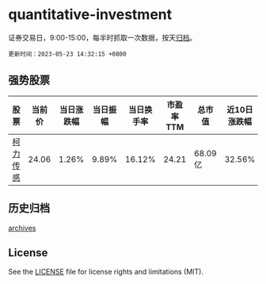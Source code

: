 # quantitative-investment

证券交易日，9:00-15:00，每半时抓取一次数据，按天[归档](archives)。

`更新时间：2023-05-23 14:32:15 +0800`

## 强势股票

|股票|当前价|当日涨跌幅|当日振幅|当日换手率|市盈率TTM|总市值|近10日涨跌幅|
|----|----|----|----|----|----|----|----|
|[柯力传感](https://xueqiu.com/S/SH603662)|24.06|1.26%|9.89%|16.12%|24.21|68.09亿|32.56%|

## 历史归档

[archives](archives)

## License

See the [LICENSE](LICENSE) file for license rights and limitations (MIT).